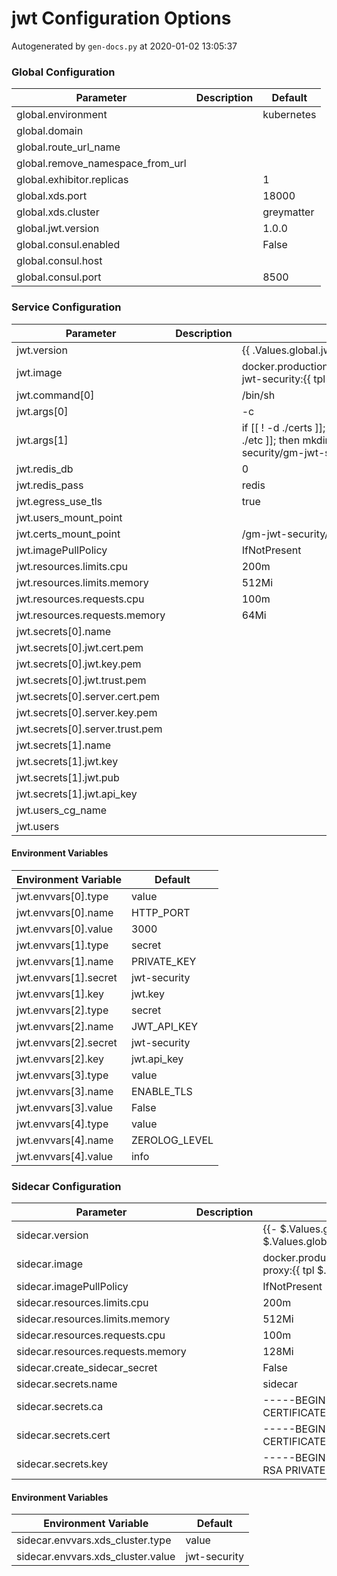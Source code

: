 # jwt Configuration Options

Autogenerated by `gen-docs.py` at 2020-01-02 13:05:37

### Global Configuration

|           Parameter            |Description| Default  |
|--------------------------------|-----------|----------|
|global.environment              |           |kubernetes|
|global.domain                   |           |          |
|global.route_url_name           |           |          |
|global.remove_namespace_from_url|           |          |
|global.exhibitor.replicas       |           |         1|
|global.xds.port                 |           |     18000|
|global.xds.cluster              |           |greymatter|
|global.jwt.version              |           |1.0.0     |
|global.consul.enabled           |           |False     |
|global.consul.host              |           |          |
|global.consul.port              |           |      8500|

### Service Configuration

|           Parameter           |Description|                                                               Default                                                                |
|-------------------------------|-----------|--------------------------------------------------------------------------------------------------------------------------------------|
|jwt.version                    |           |{{ .Values.global.jwt.version }}                                                                                                      |
|jwt.image                      |           |docker.production.deciphernow.com/deciphernow/gm-jwt-security:{{ tpl $.Values.jwt.version $ }}                                        |
|jwt.command[0]                 |           |/bin/sh                                                                                                                               |
|jwt.args[0]                    |           |-c                                                                                                                                    |
|jwt.args[1]                    |           |if [[ ! -d ./certs ]]; then mkdir -p ./certs; fi && if [[ ! -d ./etc ]]; then mkdir -p ./certs; fi && /gm-jwt-security/gm-jwt-security|
|jwt.redis_db                   |           |0                                                                                                                                     |
|jwt.redis_pass                 |           |redis                                                                                                                                 |
|jwt.egress_use_tls             |           |true                                                                                                                                  |
|jwt.users_mount_point          |           |                                                                                                                                      |
|jwt.certs_mount_point          |           |/gm-jwt-security/certs                                                                                                                |
|jwt.imagePullPolicy            |           |IfNotPresent                                                                                                                          |
|jwt.resources.limits.cpu       |           |200m                                                                                                                                  |
|jwt.resources.limits.memory    |           |512Mi                                                                                                                                 |
|jwt.resources.requests.cpu     |           |100m                                                                                                                                  |
|jwt.resources.requests.memory  |           |64Mi                                                                                                                                  |
|jwt.secrets[0].name            |           |                                                                                                                                      |
|jwt.secrets[0].jwt.cert.pem    |           |                                                                                                                                      |
|jwt.secrets[0].jwt.key.pem     |           |                                                                                                                                      |
|jwt.secrets[0].jwt.trust.pem   |           |                                                                                                                                      |
|jwt.secrets[0].server.cert.pem |           |                                                                                                                                      |
|jwt.secrets[0].server.key.pem  |           |                                                                                                                                      |
|jwt.secrets[0].server.trust.pem|           |                                                                                                                                      |
|jwt.secrets[1].name            |           |                                                                                                                                      |
|jwt.secrets[1].jwt.key         |           |                                                                                                                                      |
|jwt.secrets[1].jwt.pub         |           |                                                                                                                                      |
|jwt.secrets[1].jwt.api_key     |           |                                                                                                                                      |
|jwt.users_cg_name              |           |                                                                                                                                      |
|jwt.users                      |           |                                                                                                                                      |

#### Environment Variables

|Environment Variable |   Default   |
|---------------------|-------------|
|jwt.envvars[0].type  |value        |
|jwt.envvars[0].name  |HTTP_PORT    |
|jwt.envvars[0].value |3000         |
|jwt.envvars[1].type  |secret       |
|jwt.envvars[1].name  |PRIVATE_KEY  |
|jwt.envvars[1].secret|jwt-security |
|jwt.envvars[1].key   |jwt.key      |
|jwt.envvars[2].type  |secret       |
|jwt.envvars[2].name  |JWT_API_KEY  |
|jwt.envvars[2].secret|jwt-security |
|jwt.envvars[2].key   |jwt.api_key  |
|jwt.envvars[3].type  |value        |
|jwt.envvars[3].name  |ENABLE_TLS   |
|jwt.envvars[3].value |False        |
|jwt.envvars[4].type  |value        |
|jwt.envvars[4].name  |ZEROLOG_LEVEL|
|jwt.envvars[4].value |info         |

### Sidecar Configuration

|            Parameter            |Description|                                          Default                                          |
|---------------------------------|-----------|-------------------------------------------------------------------------------------------|
|sidecar.version                  |           |{{- $.Values.global.jwt.sidecar.version \| default $.Values.global.sidecar.version }}       |
|sidecar.image                    |           |docker.production.deciphernow.com/deciphernow/gm-proxy:{{ tpl $.Values.sidecar.version $ }}|
|sidecar.imagePullPolicy          |           |IfNotPresent                                                                               |
|sidecar.resources.limits.cpu     |           |200m                                                                                       |
|sidecar.resources.limits.memory  |           |512Mi                                                                                      |
|sidecar.resources.requests.cpu   |           |100m                                                                                       |
|sidecar.resources.requests.memory|           |128Mi                                                                                      |
|sidecar.create_sidecar_secret    |           |False                                                                                      |
|sidecar.secrets.name             |           |sidecar                                                                                    |
|sidecar.secrets.ca               |           |-----BEGIN CERTIFICATE----- ... -----END CERTIFICATE-----                                  |
|sidecar.secrets.cert             |           |-----BEGIN CERTIFICATE----- ... -----END CERTIFICATE-----                                  |
|sidecar.secrets.key              |           |-----BEGIN RSA PRIVATE KEY----- ... -----END RSA PRIVATE KEY-----                          |

#### Environment Variables

|      Environment Variable       |  Default   |
|---------------------------------|------------|
|sidecar.envvars.xds_cluster.type |value       |
|sidecar.envvars.xds_cluster.value|jwt-security|

